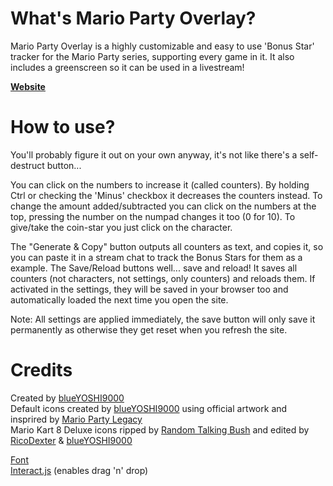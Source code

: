 # What's Mario Party Overlay?
Mario Party Overlay is a highly customizable and easy to use 'Bonus Star' tracker for the Mario Party series, supporting every game in it. It also includes a greenscreen so it can be used in a livestream!

**[Website](https://blueyoshi9000.github.io/MarioPartyOverlay/)**   

# How to use?
You'll probably figure it out on your own anyway, it's not like there's a self-destruct button...

You can click on the numbers to increase it (called counters). By holding Ctrl or checking the 'Minus' checkbox it decreases the counters instead.
To change the amount added/subtracted you can click on the numbers at the top, pressing the number on the numpad changes it too (0 for 10).
To give/take the coin-star you just click on the character.

The "Generate & Copy" button outputs all counters as text, and copies it, so you can paste it in a stream chat to track the Bonus Stars for them as a example.
The Save/Reload buttons well... save and reload! It saves all counters (not characters, not settings, only counters) and reloads them. If activated in the settings, they will be saved in your browser too and automatically loaded the next time you open the site.

Note: All settings are applied immediately, the save button will only save it permanently as otherwise they get reset when you refresh the site.

# Credits
Created by [blueYOSHI9000](https://www.twitter.com/blueyoshi9000)  
Default icons created by [blueYOSHI9000](https://www.twitter.com/blueyoshi9000) using official artwork and insprired by [Mario Party Legacy](https://mariopartylegacy.com/)  
Mario Kart 8 Deluxe icons ripped by [Random Talking Bush](https://twitter.com/RandomTBush) and edited by [RicoDexter](https://twitter.com/Der_RicoDexter) & [blueYOSHI9000](https://www.twitter.com/blueyoshi9000)

[Font](https://www.freepremiumfonts.com/free-font/new-super-mario-font-mario-party-9.aspx)  
[Interact.js](http://interactjs.io/) (enables drag 'n' drop)